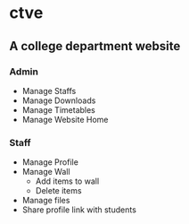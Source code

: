 # ctve

## A college department website

### Admin
- Manage Staffs
- Manage Downloads
- Manage Timetables
- Manage Website Home

### Staff
- Manage Profile
- Manage Wall
	- Add items to wall
	- Delete items
- Manage files
- Share profile link with students
